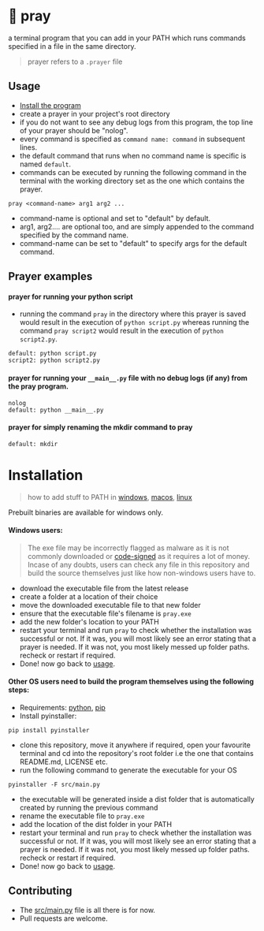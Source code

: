 # 🙏 pray
a terminal program that you can add in your PATH which runs commands specified in a file in the same directory.
> prayer refers to a `.prayer` file <br>

## Usage
- [Install the program](#installation)
- create a prayer in your project's root directory
- if you do not want to see any debug logs from this program, the top line of your prayer should be "nolog".
- every command is specified as `command name: command` in subsequent lines.
- the default command that runs when no command name is specific is named `default`.
- commands can be executed by running the following command in the terminal with the working directory set as the one which contains the prayer.
```
pray <command-name> arg1 arg2 ...
```
- command-name is optional and set to "default" by default.
- arg1, arg2.... are optional too, and are simply appended to the command specified by the command name.
- command-name can be set to "default" to specify args for the default command.


## Prayer examples
#### prayer for running your python script
- running the command `pray` in the directory where this prayer is saved would result in the execution of `python script.py` whereas running the command `pray script2` would result in the execution of `python script2.py`.
```
default: python script.py
script2: python script2.py
```

#### prayer for running your `__main__.py` file with no debug logs (if any) from the pray program.
```
nolog
default: python __main__.py
```

#### prayer for simply renaming the mkdir command to pray
```
default: mkdir
```

# Installation

> how to add stuff to PATH in 
[windows](https://stackoverflow.com/questions/9546324/adding-a-directory-to-the-path-environment-variable-in-windows), 
[macos](https://stackoverflow.com/questions/22465332/setting-path-environment-variable-in-macos-permanently),
[linux](https://stackoverflow.com/questions/14637979/how-to-permanently-set-path-on-linux-unix)

Prebuilt binaries are available for windows only.<br>
#### Windows users:
> The exe file may be incorrectly flagged as malware as it is not commonly downloaded or [code-signed](https://en.wikipedia.org/wiki/Code_signing) as it requires a lot of money. <br>
Incase of any doubts, users can check any file in this repository and build the source themselves just like how non-windows users have to.<br>
- download the executable file from the latest release
- create a folder at a location of their choice
- move the downloaded executable file to that new folder
- ensure that the executable file's filename is `pray.exe`
- add the new folder's location to your PATH
- restart your terminal and run `pray` to check whether the installation was successful or not. If it was, you will most likely see an error stating that a prayer is needed. If it was not, you most likely messed up folder paths. recheck or restart if required.
- Done! now go back to [usage](#usage).


#### Other OS users need to build the program themselves using the following steps:
- Requirements: [python](https://www.python.org/), [pip](https://pypi.org/project/pip/)
- Install pyinstaller: 
```
pip install pyinstaller
```
- clone this repository, move it anywhere if required, open your favourite terminal and cd into the repository's root folder i.e the one that contains README.md, LICENSE etc.
- run the following command to generate the executable for your OS
```
pyinstaller -F src/main.py
```
- the executable will be generated inside a dist folder that is automatically created by running the previous command
- rename the executable file to `pray.exe`
- add the location of the dist folder in your PATH
- restart your terminal and run `pray` to check whether the installation was successful or not. If it was, you will most likely see an error stating that a prayer is needed. If it was not, you most likely messed up folder paths. recheck or restart if required.
- Done! now go back to [usage](#usage).

## Contributing
- The [src/main.py](./src/main.py) file is all there is for now.
- Pull requests are welcome.